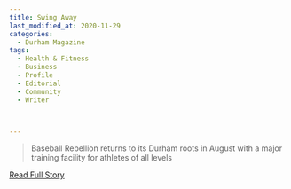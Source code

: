 ```yaml
---
title: Swing Away
last_modified_at: 2020-11-29
categories:
  - Durham Magazine
tags:
  - Health & Fitness
  - Business
  - Profile
  - Editorial 
  - Community
  - Writer



---
```


> Baseball Rebellion returns to its Durham roots in August with a major training facility for athletes of all levels

<a href="https://issuu.com/shannonmedia/docs/dmfebmar17/54" target="_blank">Read Full Story</a>
